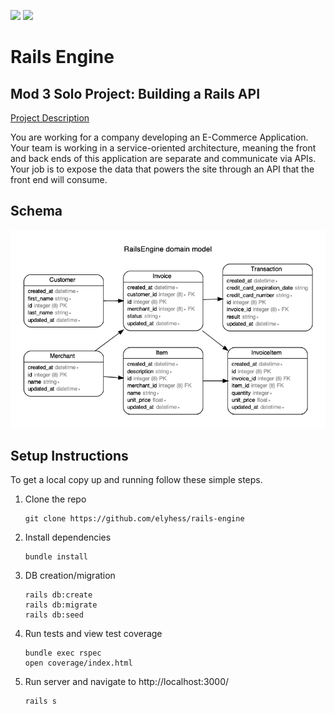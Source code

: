 <!-- Shields -->
![](https://img.shields.io/badge/Rails-5.2.4-informational?style=flat&logo=<LOGO_NAME>&logoColor=white&color=2bbc8a)
![](https://img.shields.io/badge/Ruby-2.5.3-orange)
# Rails Engine
## Mod 3 Solo Project: Building a Rails API
[Project Description](https://backend.turing.io/module3/projects/rails_engine/)

You are working for a company developing an E-Commerce Application. Your team is working in a service-oriented architecture, meaning the front and back ends of this application are separate and communicate via APIs. Your job is to expose the data that powers the site through an API that the front end will consume.

## Schema
<p align="center">
 <img src="https://github.com/elyhess/rails-engine/blob/main/Schema.png">
</p>

## Setup Instructions
To get a local copy up and running follow these simple steps.

1. Clone the repo
   ```
   git clone https://github.com/elyhess/rails-engine
   ```
2. Install dependencies
   ```
   bundle install
   ```
3. DB creation/migration
   ```
   rails db:create
   rails db:migrate
   rails db:seed
   ```
3. Run tests and view test coverage
   ```
   bundle exec rspec
   open coverage/index.html
   ```
4. Run server and navigate to http://localhost:3000/
   ```
   rails s
   ```

